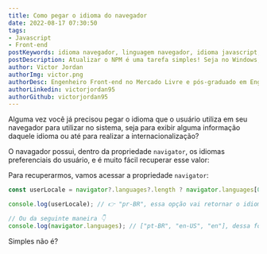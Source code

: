 ```yaml
---
title: Como pegar o idioma do navegador
date: 2022-08-17 07:30:50
tags: 
- Javascript
- Front-end
postKeywords: idioma navegador, linguagem navegador, idioma javascript, language by js, idioma usuario javascript, javascript, frontend
postDescription: Atualizar o NPM é uma tarefa simples! Seja no Windows, Mac ou Linux, atualizar seu npm não deve ser um impecilho no seu desenvolvimento! Relembre o comando para atualizar seu NPM neste post!
author: Victor Jordan
authorImg: victor.png
authorDesc: Engenheiro Front-end no Mercado Livre e pós-graduado em Engenharia de Software pela PUC-MG e formado em Banco de Dados pela Fatec, apaixonado por usabilidade, performance e UX!
authorLinkedin: victorjordan95
authorGithub: victorjordan95
---
```


Alguma vez você já precisou pegar o idioma que o usuário utiliza em seu navegador para utilizar no sistema, seja para exibir alguma informação daquele idioma ou até para realizar a internacionalização?

O navagador possui, dentro da propriedade `navigator`, os idiomas preferenciais do usuário, e é muito fácil recuperar esse valor:

<!-- more -->

Para recuperarmos, vamos acessar a propriedade `navigator`:
```javascript
const userLocale = navigator?.languages?.length ? navigator.languages[0] : navigator.language;

console.log(userLocale); // 👉️ "pr-BR", essa opção vai retornar o idioma preferencial

// Ou da seguinte maneira 👇️
console.log(navigator.languages); // ["pt-BR", "en-US", "en"], dessa forma retorna um array com os idiomas que o usuário tem preferência
```

Simples não é?